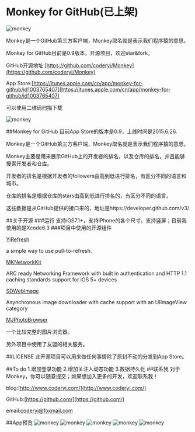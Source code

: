 # Monkey for GitHub(已上架)

![monkey](http://7u2k5i.com1.z0.glb.clouddn.com/monkey_logo180.png?imageMogr2/thumbnail/!20p) 

Monkey是一个GitHub第三方客户端，Monkey取名就是表示我们程序猿的意思。

Monkey for GitHub目前是0.9版本，开源项目，欢迎star&fork。

GitHub开源地址:[https://github.com/coderyi/Monkey](https://github.com/coderyi/Monkey)

App Store:[https://itunes.apple.com/cn/app/monkey-for-github/id1003765407](https://itunes.apple.com/cn/app/monkey-for-github/id1003765407) 

可以使用二维码扫描下载

![monkey](http://7u2k5i.com1.z0.glb.clouddn.com/monkey_monkeycaoliaoerweima.png?imageMogr2/thumbnail/!50p) 




##Monkey for GitHub
目前App Store的版本是0.9，上线时间是2015.6.26.

Monkey是一个GitHub第三方客户端，Monkey取名就是表示我们程序猿的意思。

Monkey主要是用来展示GitHub上的开发者的排名，以及仓库的排名，并且能够搜索开发者和仓库。

开发者的排名是根据开发者的followers由高到低进行排名，有区分不同的语言和城市。

仓库的排名是根据仓库的stars由高到低进行排名的，有区分不同的语言。

这些数据是从GitHub提供的接口来的，地址是https://developer.github.com/v3/



##关于开源
###运行
支持iOS7.1+，支持iPhone的各个尺寸，支持竖屏；目前我使用的是Xcode6.3
###项目中使用的开源组件

[YiRefresh](https://github.com/coderyi/YiRefresh)

a simple way to use pull-to-refresh.

[MKNetworkKit](https://github.com/MugunthKumar/MKNetworkKit)

ARC ready Networking Framework with built in authentication and HTTP 1.1 caching standards support for iOS 5+ devices


[SDWebImage](https://github.com/rs/SDWebImage)

Asynchronous image downloader with cache support with an UIImageView category

[MJPhotoBrowser](http://code4app.com/ios/%E5%BF%AB%E9%80%9F%E9%9B%86%E6%88%90%E5%9B%BE%E7%89%87%E6%B5%8F%E8%A7%88%E5%99%A8/525e06116803fa7b0a000001)

一个比较完整的图片浏览器。




另外项目中使用了友盟的相关服务。

##LICENSE
此开源项目可以用来做任何事情除了原封不动的分发到App Store。







##To do
1.增加登录功能
2.增加关注人动态功能
3.数据持久化
##联系我
对于Monkey，你可以随意提交；如果想加入更多的开发，欢迎联系我！

blog:[http://www.coderyi.com/](http://www.coderyi.com/)

GitHub:[https://github.com/](https://github.com/)

email:coderyi@foxmail.com


##App预览
![monkey](http://7u2k5i.com1.z0.glb.clouddn.com/monkey_5s1.png?imageMogr2/thumbnail/!50p) 
![monkey](http://7u2k5i.com1.z0.glb.clouddn.com/monkey_5s2.png?imageMogr2/thumbnail/!50p) 
![monkey](http://7u2k5i.com1.z0.glb.clouddn.com/monkey_5s3.png?imageMogr2/thumbnail/!50p) 
![monkey](http://7u2k5i.com1.z0.glb.clouddn.com/monkey_5s4.png?imageMogr2/thumbnail/!50p) 
![monkey](http://7u2k5i.com1.z0.glb.clouddn.com/monkey_5s5.png?imageMogr2/thumbnail/!50p) 

